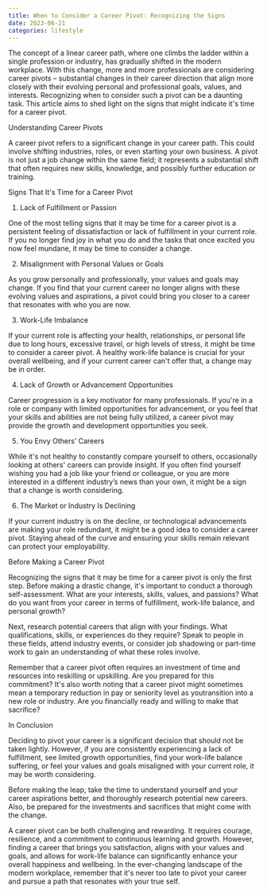 ```yaml
---
title: When to Consider a Career Pivot: Recognizing the Signs
date: 2023-06-21
categories: lifestyle
---
```

The concept of a linear career path, where one climbs the ladder within a single profession or industry, has gradually shifted in the modern workplace. With this change, more and more professionals are considering career pivots – substantial changes in their career direction that align more closely with their evolving personal and professional goals, values, and interests. Recognizing when to consider such a pivot can be a daunting task. This article aims to shed light on the signs that might indicate it's time for a career pivot.

Understanding Career Pivots

A career pivot refers to a significant change in your career path. This could involve shifting industries, roles, or even starting your own business. A pivot is not just a job change within the same field; it represents a substantial shift that often requires new skills, knowledge, and possibly further education or training.

Signs That It's Time for a Career Pivot

1. Lack of Fulfillment or Passion

One of the most telling signs that it may be time for a career pivot is a persistent feeling of dissatisfaction or lack of fulfillment in your current role. If you no longer find joy in what you do and the tasks that once excited you now feel mundane, it may be time to consider a change.

2. Misalignment with Personal Values or Goals

As you grow personally and professionally, your values and goals may change. If you find that your current career no longer aligns with these evolving values and aspirations, a pivot could bring you closer to a career that resonates with who you are now.

3. Work-Life Imbalance

If your current role is affecting your health, relationships, or personal life due to long hours, excessive travel, or high levels of stress, it might be time to consider a career pivot. A healthy work-life balance is crucial for your overall wellbeing, and if your current career can't offer that, a change may be in order.

4. Lack of Growth or Advancement Opportunities

Career progression is a key motivator for many professionals. If you're in a role or company with limited opportunities for advancement, or you feel that your skills and abilities are not being fully utilized, a career pivot may provide the growth and development opportunities you seek.

5. You Envy Others’ Careers

While it's not healthy to constantly compare yourself to others, occasionally looking at others' careers can provide insight. If you often find yourself wishing you had a job like your friend or colleague, or you are more interested in a different industry’s news than your own, it might be a sign that a change is worth considering.

6. The Market or Industry Is Declining

If your current industry is on the decline, or technological advancements are making your role redundant, it might be a good idea to consider a career pivot. Staying ahead of the curve and ensuring your skills remain relevant can protect your employability.

Before Making a Career Pivot

Recognizing the signs that it may be time for a career pivot is only the first step. Before making a drastic change, it's important to conduct a thorough self-assessment. What are your interests, skills, values, and passions? What do you want from your career in terms of fulfillment, work-life balance, and personal growth?

Next, research potential careers that align with your findings. What qualifications, skills, or experiences do they require? Speak to people in these fields, attend industry events, or consider job shadowing or part-time work to gain an understanding of what these roles involve.

Remember that a career pivot often requires an investment of time and resources into reskilling or upskilling. Are you prepared for this commitment? It's also worth noting that a career pivot might sometimes mean a temporary reduction in pay or seniority level as youtransition into a new role or industry. Are you financially ready and willing to make that sacrifice?

In Conclusion

Deciding to pivot your career is a significant decision that should not be taken lightly. However, if you are consistently experiencing a lack of fulfillment, see limited growth opportunities, find your work-life balance suffering, or feel your values and goals misaligned with your current role, it may be worth considering.

Before making the leap, take the time to understand yourself and your career aspirations better, and thoroughly research potential new careers. Also, be prepared for the investments and sacrifices that might come with the change.

A career pivot can be both challenging and rewarding. It requires courage, resilience, and a commitment to continuous learning and growth. However, finding a career that brings you satisfaction, aligns with your values and goals, and allows for work-life balance can significantly enhance your overall happiness and wellbeing. In the ever-changing landscape of the modern workplace, remember that it's never too late to pivot your career and pursue a path that resonates with your true self.